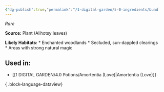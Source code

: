 ```yaml
---
{"dg-publish":true,"permalink":"/1-digital-garden/5-0-ingredients/bundle-of-alihotsy-leaves/","tags":["ingredient","rare"]}
---
```


*Rare*

**Source:** Plant (Alihotsy leaves)

**Likely Habitats:** * Enchanted woodlands * Secluded, sun-dappled clearings * Areas with strong natural magic

## Used in:

- [[1 DIGITAL GARDEN/4.0 Potions/Amortentia (Love)\|Amortentia (Love)]]

{ .block-language-dataview}

